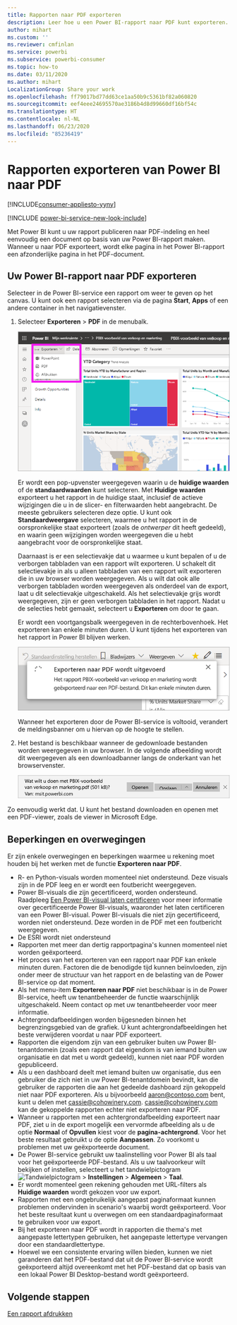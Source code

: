```yaml
---
title: Rapporten naar PDF exporteren
description: Leer hoe u een Power BI-rapport naar PDF kunt exporteren.
author: mihart
ms.custom: ''
ms.reviewer: cmfinlan
ms.service: powerbi
ms.subservice: powerbi-consumer
ms.topic: how-to
ms.date: 03/11/2020
ms.author: mihart
LocalizationGroup: Share your work
ms.openlocfilehash: ff79017bd77dd63ce1aa50b9c5361bf82a060820
ms.sourcegitcommit: eef4eee24695570ae3186b4d8d99660df16bf54c
ms.translationtype: HT
ms.contentlocale: nl-NL
ms.lasthandoff: 06/23/2020
ms.locfileid: "85236419"
---
```

# <a name="export-reports-from-power-bi-to-pdf"></a>Rapporten exporteren van Power BI naar PDF

[!INCLUDE[consumer-appliesto-yyny](../includes/consumer-appliesto-yyny.md)]

[!INCLUDE [power-bi-service-new-look-include](../includes/power-bi-service-new-look-include.md)]

Met Power BI kunt u uw rapport publiceren naar PDF-indeling en heel eenvoudig een document op basis van uw Power BI-rapport maken. Wanneer u naar PDF exporteert, wordt elke pagina in het Power BI-rapport een afzonderlijke pagina in het PDF-document.

## <a name="export-your-power-bi-report-to-pdf"></a>Uw Power BI-rapport naar PDF exporteren
Selecteer in de Power BI-service een rapport om weer te geven op het canvas. U kunt ook een rapport selecteren via de pagina **Start**, **Apps** of een andere container in het navigatievenster.

1. Selecteer **Exporteren** > **PDF** in de menubalk.

    ![Exporteren selecteren in de menubalk](media/end-user-pdf/power-bi-export.png)

    Er wordt een pop-upvenster weergegeven waarin u de **huidige waarden** of de **standaardwaarden** kunt selecteren. Met **Huidige waarden** exporteert u het rapport in de huidige staat, inclusief de actieve wijzigingen die u in de slicer- en filterwaarden hebt aangebracht. De meeste gebruikers selecteren deze optie. U kunt ook **Standaardweergave** selecteren, waarmee u het rapport in de oorspronkelijke staat exporteert (zoals de *ontwerper* dit heeft gedeeld), en waarin geen wijzigingen worden weergegeven die u hebt aangebracht voor de oorspronkelijke staat.
    
    Daarnaast is er een selectievakje dat u waarmee u kunt bepalen of u de verborgen tabbladen van een rapport wilt exporteren. U schakelt dit selectievakje in als u alleen tabbladen van een rapport wilt exporteren die in uw browser worden weergegeven. Als u wilt dat ook alle verborgen tabbladen worden weergegeven als onderdeel van de export, laat u dit selectievakje uitgeschakeld. Als het selectievakje grijs wordt weergegeven, zijn er geen verborgen tabbladen in het rapport. Nadat u de selecties hebt gemaakt, selecteert u **Exporteren** om door te gaan.
    
    Er wordt een voortgangsbalk weergegeven in de rechterbovenhoek. Het exporteren kan enkele minuten duren. U kunt tijdens het exporteren van het rapport in Power BI blijven werken.

    ![Bericht over voortgang van exporteren](media/end-user-pdf/power-bi-export-progress.png)

    Wanneer het exporteren door de Power BI-service is voltooid, verandert de meldingsbanner om u hiervan op de hoogte te stellen.

2. Het bestand is beschikbaar wanneer de gedownloade bestanden worden weergegeven in uw browser. In de volgende afbeelding wordt dit weergegeven als een downloadbanner langs de onderkant van het browservenster.

    ![Locatie van het gedownloade bestand](media/end-user-pdf/power-bi-export-done.png)

Zo eenvoudig werkt dat. U kunt het bestand downloaden en openen met een PDF-viewer, zoals de viewer in Microsoft Edge.


## <a name="limitations-and-considerations"></a>Beperkingen en overwegingen
Er zijn enkele overwegingen en beperkingen waarmee u rekening moet houden bij het werken met de functie **Exporteren naar PDF**.

* R- en Python-visuals worden momenteel niet ondersteund. Deze visuals zijn in de PDF leeg en er wordt een foutbericht weergegeven. 
* Power BI-visuals die zijn gecertificeerd, worden ondersteund. Raadpleeg [Een Power BI-visual laten certificeren](../developer/visuals/power-bi-custom-visuals-certified.md) voor meer informatie over gecertificeerde Power BI-visuals, waaronder het laten certificeren van een Power BI-visual. Power BI-visuals die niet zijn gecertificeerd, worden niet ondersteund. Deze worden in de PDF met een foutbericht weergegeven.
* De ESRI wordt niet ondersteund
* Rapporten met meer dan dertig rapportpagina's kunnen momenteel niet worden geëxporteerd.
* Het proces van het exporteren van een rapport naar PDF kan enkele minuten duren. Factoren die de benodigde tijd kunnen beïnvloeden, zijn onder meer de structuur van het rapport en de belasting van de Power BI-service op dat moment.
* Als het menu-item **Exporteren naar PDF** niet beschikbaar is in de Power BI-service, heeft uw tenantbeheerder de functie waarschijnlijk uitgeschakeld. Neem contact op met uw tenantbeheerder voor meer informatie.
* Achtergrondafbeeldingen worden bijgesneden binnen het begrenzingsgebied van de grafiek. U kunt achtergrondafbeeldingen het beste verwijderen voordat u naar PDF exporteert.
* Rapporten die eigendom zijn van een gebruiker buiten uw Power BI-tenantdomein (zoals een rapport dat eigendom is van iemand buiten uw organisatie en dat met u wordt gedeeld), kunnen niet naar PDF worden gepubliceerd.
* Als u een dashboard deelt met iemand buiten uw organisatie, dus een gebruiker die zich niet in uw Power BI-tenantdomein bevindt, kan die gebruiker de rapporten die aan het gedeelde dashboard zijn gekoppeld niet naar PDF exporteren. Als u bijvoorbeeld aaron@contoso.com bent, kunt u delen met cassie@cohowinery.com. cassie@cohowinery.com kan de gekoppelde rapporten echter niet exporteren naar PDF.
* Wanneer u rapporten met een achtergrondafbeelding exporteert naar PDF, ziet u in de export mogelijk een vervormde afbeelding als u de optie **Normaal** of **Opvullen** kiest voor de **pagina-achtergrond**. Voor het beste resultaat gebruikt u de optie **Aanpassen**. Zo voorkomt u problemen met uw geëxporteerde document.
* De Power BI-service gebruikt uw taalinstelling voor Power BI als taal voor het geëxporteerde PDF-bestand. Als u uw taalvoorkeur wilt bekijken of instellen, selecteert u het tandwielpictogram ![Tandwielpictogram](media/end-user-powerpoint/power-bi-settings-icon.png) > **Instellingen** > **Algemeen** > **Taal**.
* Er wordt momenteel geen rekening gehouden met URL-filters als **Huidige waarden** wordt gekozen voor uw export.
* Rapporten met een ongebruikelijk aangepast paginaformaat kunnen problemen ondervinden in scenario's waarbij wordt geëxporteerd. Voor het beste resultaat kunt u overwegen om een standaardpaginaformaat te gebruiken voor uw export.
* Bij het exporteren naar PDF wordt in rapporten die thema's met aangepaste lettertypen gebruiken, het aangepaste lettertype vervangen door een standaardlettertype.
* Hoewel we een consistente ervaring willen bieden, kunnen we niet garanderen dat het PDF-bestand dat uit de Power BI-service wordt geëxporteerd altijd overeenkomt met het PDF-bestand dat op basis van een lokaal Power BI Desktop-bestand wordt geëxporteerd.

## <a name="next-steps"></a>Volgende stappen
[Een rapport afdrukken](end-user-print.md)
